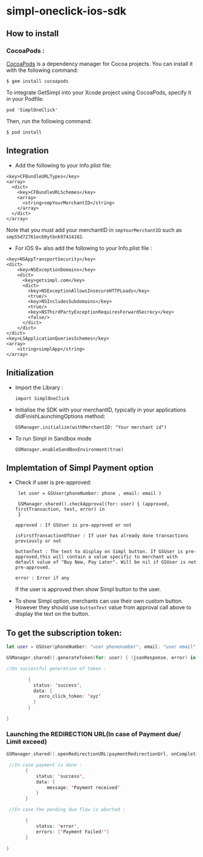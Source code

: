 # simpl-oneclick-ios-sdk


## How to install

### CocoaPods :
[CocoaPods](https://cocoapods.org/) is a dependency manager for Cocoa projects. You can install it with the following command:

 ````
 $ gem install cocoapods
 ````
To integrate GetSimpl into your Xcode project using CocoaPods, specify it in your Podfile:

 ````
 pod 'SimplOneClick'
 ````

Then, run the following command:

 ````
 $ pod install
 ````

## Integration

* Add the following to your Info.plist file:


````
<key>CFBundleURLTypes</key>
<array>
  <dict>
    <key>CFBundleURLSchemes</key>
    <array>
      <string>smpYourMerchantID</string>
    </array>
  </dict>
</array>
````

Note that you must add your merchantID in `smpYourMerchantID` such as `smp55d72761ec60ytbnk97414182`.

* For iOS 9+ also add the following to your Info.plist file :

````
<key>NSAppTransportSecurity</key>
<dict>
    <key>NSExceptionDomains</key>
    <dict>
      <key>getsimpl.com</key>
      <dict>
        <key>NSExceptionAllowsInsecureHTTPLoads</key>
        <true/>
        <key>NSIncludesSubdomains</key>
        <true/>
        <key>NSThirdPartyExceptionRequiresForwardSecrecy</key>
        <false/>
      </dict>
    </dict>
</dict>
<key>LSApplicationQueriesSchemes</key>
<array>
    <string>simplApp</string>
</array>
````


## Initialization

* Import the Library :

	````
	import SimplOneClick
	````
* Initialise the SDK with your merchantID, typically in your applications didFinishLaunchingOptions method:

	````
	GSManager.initialize(withMerchantID: "Your merchant id")
	````
* To run Simpl in Sandbox mode

   ```
   GSManager.enableSandBoxEnvironment(true)
   ```


## Implemtation of Simpl Payment option

* Check if user is pre-approved:

	````
	 let user = GSUser(phoneNumber: phone , email: email )

	 GSManager.shared().checkApproval(for: user) { (approved, firstTransaction, text, error) in
	 }
	````
      approved : If GSUser is pre-approved or not

      isFirstTransactionOfUser : If user has already done transactions previously or not

      buttonText : The text to display on Simpl button. If GSUser is pre-approved,this will contain a value specific to merchant with default value of "Buy Now, Pay Later". Will be nil if GSUser is not pre-approved.

      error : Error if any

  If the user is approved then show Simpl button to the user.

* To show Simpl option, merchants can use their own custom button. However they should use ```` buttonText ```` value from approval call above to display the text on the button.

## To get the subscription token:

```swift
let user = GSUser(phoneNumber: "user phonenumber", email: "user email")

GSManager.shared().generateToken(for: user) { (jsonResponse, error) in

//On successful generation of token :

        {
          status: 'success',
          data: {
            zero_click_token: 'xyz'
          }
        }

}
```

### Launching the REDIRECTION URL(In case of Payment due/ Limit exceed)

```swift
GSManager.shared().openRedirectionURL(paymentRedirectionUrl, onCompletion: { (response, error) in

 //In case payment is done :
       {
           status: 'success',
           data: {
               message: 'Payment received'
           }
       }

 //In case the pending due flow is aborted :

       {
           status: 'error',
           errors: ['Payment Failed!']
       }

}
```



